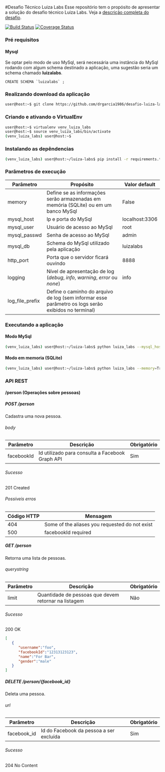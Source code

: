 #Desafio Técnico Luiza Labs
Esse repositório tem o propósito de apresentar a solução do desafio técnico Luiza Labs. Veja a [descrição completa do desafio](https://gist.github.com/dcassiano-luizalabs/325d6cdeb05394572a88/).

[![Build Status](https://travis-ci.org/drgarcia1986/desafio-luiza-labs.png)](http://travis-ci.org/drgarcia1986/desafio-luiza-labs)
[![Coverage Status](https://coveralls.io/repos/drgarcia1986/desafio-luiza-labs/badge.png)](https://coveralls.io/r/drgarcia1986/desafio-luiza-labs)

### Pré requisitos
#### Mysql
Se optar pelo modo de uso MySql, será necessária uma instância do MySql rodando com algum schema destinado a aplicação, uma sugestão seria um schema chamado **luizalabs**.

```mysql
CREATE SCHEMA `luizalabs` ;
```
### Realizando download da aplicação
```bash
user@host:~$ git clone https://github.com/drgarcia1986/desafio-luiza-labs luiza-labs
```
### Criando e ativando o VirtualEnv
```bash
user@host:~$ virtualenv venv_luiza_labs
user@host:~$ source venv_luiza_labs/bin/activate
(venv_luiza_labs) user@host:~$
```
### Instalando as depêndencias
```bash
(venv_luiza_labs) user@host:~/luiza-labs$ pip install -r requirements.txt
```
### Parâmetros de execução
| Parâmetro  | Propósito | Valor default |
|---|---|---|
| memory  | Define se as informações serão armazenadas em memória (SQLite) ou em um banco MySql | False |
| mysql_host  | Ip e porta do MySql | localhost:3306 |
| mysql_user  | Usuário de acesso ao MySql  | root |
| mysql_passwd  | Senha de acesso ao MySql  | admin |
| mysql_db | Schema do MySql utilizado pela aplicação | luizalabs |
| http_port | Porta que o servidor ficará ouvindo | 8888 |
| logging | Nível de apresentação de log (_debug_, _info_, _warning_, _error_ ou _none_) | info |
| log_file_prefix | Define o caminho do arquivo de log (sem informar esse parâmetro os logs serão exibidos no terminal) |  | 

### Executando a aplicação
#### Modo MySql
```bash
(venv_luiza_labs) user@host:~/luiza-labs$ python luiza_labs --mysql_host=localhost:3306 --mysql_user=root --mysql_passwd=admin --mysql_db=luizalabs --http_port=8888
```

#### Modo em memoria (SQLite)
```bash
(venv_luiza_labs) user@host:~/luiza-labs$ python luiza_labs --memory=True --http_port=8888
```

### API REST
#### /person (Operações sobre pessoas)
##### **POST** /person
Cadastra uma nova pessoa.
###### body
| Parâmetro | Descrição | Obrigatório |
| --- | --- | --- |
| facebookId | Id utilizado para consulta a Facebook Graph API | Sim |
###### Sucesso
201 Created
###### Possíveis erros
| Código HTTP  | Mensagem |
| --- | --- |
| 404 | Some of the aliases you requested do not exist |
| 500 | facebookId required |

##### **GET** /person
Retorna uma lista de pessoas.
###### querystring
| Parâmetro | Descrição | Obrigatório |
| --- | --- | --- |
| limit | Quantidade de pessoas que devem retornar na listagem | Não |
###### Sucesso
200 OK
```json
[
   {
      "username":"foo",
      "facebookId":"12313123123",
      "name":"For Bar",
      "gender":"male"
   }
]
```
##### **DELETE** /person/{facebook_id}
Deleta uma pessoa.
###### url
| Parâmetro | Descrição | Obrigatório |
| --- | --- | --- |
| facebook_id | Id do Facebook da pessoa a ser excluída | Sim |
###### Sucesso
204 No Content

